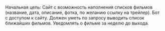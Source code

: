 Начальная цель: Сайт с возможность наполнения списков фильмов (название, дата, описание, фотка, по желанию ссылку на трейлер). 
Бот с доступом к сайту. Должен уметь по запросу выводить список ближайших фильмов. Уведомлять о фильме за неделю до выхода.